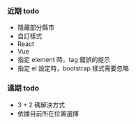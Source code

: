 ### 近期 todo

- 隱藏部分縣市
- 自訂樣式
- React
- Vue
- 指定 element 時，tag 錯誤的提示
- 指定 el 設定時，bootstrap 樣式需要忽略


### 遠期 todo

- 3 + 2 碼解決方式
- 依據目前所在位置選擇

